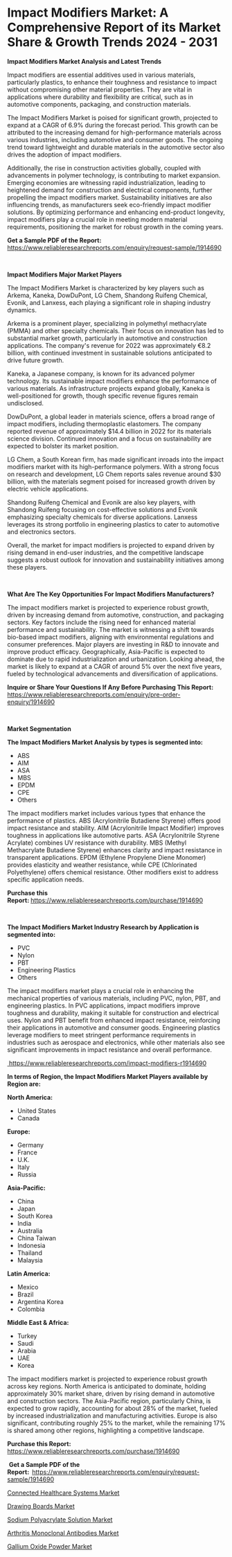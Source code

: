 <p><h1>Impact Modifiers Market: A Comprehensive Report of its Market Share & Growth Trends 2024 - 2031</h1></p><p><strong>Impact Modifiers Market Analysis and Latest Trends</strong></p>
<p><p>Impact modifiers are essential additives used in various materials, particularly plastics, to enhance their toughness and resistance to impact without compromising other material properties. They are vital in applications where durability and flexibility are critical, such as in automotive components, packaging, and construction materials.</p><p>The Impact Modifiers Market is poised for significant growth, projected to expand at a CAGR of 6.9% during the forecast period. This growth can be attributed to the increasing demand for high-performance materials across various industries, including automotive and consumer goods. The ongoing trend toward lightweight and durable materials in the automotive sector also drives the adoption of impact modifiers. </p><p>Additionally, the rise in construction activities globally, coupled with advancements in polymer technology, is contributing to market expansion. Emerging economies are witnessing rapid industrialization, leading to heightened demand for construction and electrical components, further propelling the impact modifiers market. Sustainability initiatives are also influencing trends, as manufacturers seek eco-friendly impact modifier solutions. By optimizing performance and enhancing end-product longevity, impact modifiers play a crucial role in meeting modern material requirements, positioning the market for robust growth in the coming years.</p></p>
<p><strong>Get a Sample PDF of the Report:&nbsp;</strong> <a href="https://www.reliableresearchreports.com/enquiry/request-sample/1914690?utm_campaign=13&utm_medium=2&utm_source=Github&utm_content=ia&utm_term=13112024&utm_id=impact-modifiers">https://www.reliableresearchreports.com/enquiry/request-sample/1914690</a></p>
<p>&nbsp;</p>
<p><strong>Impact Modifiers Major Market Players</strong></p>
<p><p>The Impact Modifiers Market is characterized by key players such as Arkema, Kaneka, DowDuPont, LG Chem, Shandong Ruifeng Chemical, Evonik, and Lanxess, each playing a significant role in shaping industry dynamics.</p><p>Arkema is a prominent player, specializing in polymethyl methacrylate (PMMA) and other specialty chemicals. Their focus on innovation has led to substantial market growth, particularly in automotive and construction applications. The company's revenue for 2022 was approximately €8.2 billion, with continued investment in sustainable solutions anticipated to drive future growth.</p><p>Kaneka, a Japanese company, is known for its advanced polymer technology. Its sustainable impact modifiers enhance the performance of various materials. As infrastructure projects expand globally, Kaneka is well-positioned for growth, though specific revenue figures remain undisclosed.</p><p>DowDuPont, a global leader in materials science, offers a broad range of impact modifiers, including thermoplastic elastomers. The company reported revenue of approximately $14.4 billion in 2022 for its materials science division. Continued innovation and a focus on sustainability are expected to bolster its market position.</p><p>LG Chem, a South Korean firm, has made significant inroads into the impact modifiers market with its high-performance polymers. With a strong focus on research and development, LG Chem reports sales revenue around $30 billion, with the materials segment poised for increased growth driven by electric vehicle applications.</p><p>Shandong Ruifeng Chemical and Evonik are also key players, with Shandong Ruifeng focusing on cost-effective solutions and Evonik emphasizing specialty chemicals for diverse applications. Lanxess leverages its strong portfolio in engineering plastics to cater to automotive and electronics sectors.</p><p>Overall, the market for impact modifiers is projected to expand driven by rising demand in end-user industries, and the competitive landscape suggests a robust outlook for innovation and sustainability initiatives among these players.</p></p>
<p>&nbsp;</p>
<p><strong>What Are The Key Opportunities For Impact Modifiers Manufacturers?</strong></p>
<p><p>The impact modifiers market is projected to experience robust growth, driven by increasing demand from automotive, construction, and packaging sectors. Key factors include the rising need for enhanced material performance and sustainability. The market is witnessing a shift towards bio-based impact modifiers, aligning with environmental regulations and consumer preferences. Major players are investing in R&D to innovate and improve product efficacy. Geographically, Asia-Pacific is expected to dominate due to rapid industrialization and urbanization. Looking ahead, the market is likely to expand at a CAGR of around 5% over the next five years, fueled by technological advancements and diversification of applications.</p></p>
<p><strong>Inquire or Share Your Questions If Any Before Purchasing This Report:</strong> <a href="https://www.reliableresearchreports.com/enquiry/pre-order-enquiry/1914690?utm_campaign=13&utm_medium=2&utm_source=Github&utm_content=ia&utm_term=13112024&utm_id=impact-modifiers">https://www.reliableresearchreports.com/enquiry/pre-order-enquiry/1914690</a></p>
<p>&nbsp;</p>
<p><strong>Market Segmentation</strong></p>
<p><strong>The Impact Modifiers Market Analysis by types is segmented into:</strong></p>
<p><ul><li>ABS</li><li>AIM</li><li>ASA</li><li>MBS</li><li>EPDM</li><li>CPE</li><li>Others</li></ul></p>
<p><p>The impact modifiers market includes various types that enhance the performance of plastics. ABS (Acrylonitrile Butadiene Styrene) offers good impact resistance and stability. AIM (Acrylonitrile Impact Modifier) improves toughness in applications like automotive parts. ASA (Acrylonitrile Styrene Acrylate) combines UV resistance with durability. MBS (Methyl Methacrylate Butadiene Styrene) enhances clarity and impact resistance in transparent applications. EPDM (Ethylene Propylene Diene Monomer) provides elasticity and weather resistance, while CPE (Chlorinated Polyethylene) offers chemical resistance. Other modifiers exist to address specific application needs.</p></p>
<p><strong>Purchase this Report:&nbsp;</strong><a href="https://www.reliableresearchreports.com/purchase/1914690?utm_campaign=13&utm_medium=2&utm_source=Github&utm_content=ia&utm_term=13112024&utm_id=impact-modifiers">https://www.reliableresearchreports.com/purchase/1914690</a></p>
<p>&nbsp;</p>
<p><strong>The Impact Modifiers Market Industry Research by Application is segmented into:</strong></p>
<p><ul><li>PVC</li><li>Nylon</li><li>PBT</li><li>Engineering Plastics</li><li>Others</li></ul></p>
<p><p>The impact modifiers market plays a crucial role in enhancing the mechanical properties of various materials, including PVC, nylon, PBT, and engineering plastics. In PVC applications, impact modifiers improve toughness and durability, making it suitable for construction and electrical uses. Nylon and PBT benefit from enhanced impact resistance, reinforcing their applications in automotive and consumer goods. Engineering plastics leverage modifiers to meet stringent performance requirements in industries such as aerospace and electronics, while other materials also see significant improvements in impact resistance and overall performance.</p></p>
<p><a href="https://www.reliableresearchreports.com/impact-modifiers-r1914690?utm_campaign=13&utm_medium=2&utm_source=Github&utm_content=ia&utm_term=13112024&utm_id=impact-modifiers">&nbsp;https://www.reliableresearchreports.com/impact-modifiers-r1914690</a></p>
<p><strong>In terms of Region, the Impact Modifiers Market Players available by Region are:</strong></p>
<p>
    <p> <strong> North America: </strong>
        <ul>
            <li>United States</li>
            <li>Canada</li>
        </ul>
        </p> 
    <p> <strong> Europe: </strong>
        <ul>
            <li>Germany</li>
            <li>France</li>
            <li>U.K.</li>
            <li>Italy</li>
            <li>Russia</li>
        </ul>
        </p> 
    <p> <strong> Asia-Pacific: </strong>
        <ul>
            <li>China</li>
            <li>Japan</li>
            <li>South Korea</li>
            <li>India</li>
            <li>Australia</li>
            <li>China Taiwan</li>
            <li>Indonesia</li>
            <li>Thailand</li>
            <li>Malaysia</li>
        </ul>
        </p> 
    <p> <strong> Latin America: </strong>
        <ul>
            <li>Mexico</li>
            <li>Brazil</li>
            <li>Argentina Korea</li>
            <li>Colombia</li>
        </ul>
        </p> 
    <p> <strong> Middle East & Africa: </strong>
        <ul>
            <li>Turkey</li>
            <li>Saudi</li>
            <li>Arabia</li>
            <li>UAE</li>
            <li>Korea</li>
        </ul>
    </p>
    </p>
<p><p>The impact modifiers market is projected to experience robust growth across key regions. North America is anticipated to dominate, holding approximately 30% market share, driven by rising demand in automotive and construction sectors. The Asia-Pacific region, particularly China, is expected to grow rapidly, accounting for about 28% of the market, fueled by increased industrialization and manufacturing activities. Europe is also significant, contributing roughly 25% to the market, while the remaining 17% is shared among other regions, highlighting a competitive landscape.</p></p>
<p><strong>Purchase this Report: </strong><a href="https://www.reliableresearchreports.com/purchase/1914690?utm_campaign=13&utm_medium=2&utm_source=Github&utm_content=ia&utm_term=13112024&utm_id=impact-modifiers">https://www.reliableresearchreports.com/purchase/1914690</a></p>
<p>&nbsp;<strong>Get a Sample PDF of the Report:&nbsp;&nbsp;</strong><a href="https://www.reliableresearchreports.com/enquiry/request-sample/1914690?utm_campaign=13&utm_medium=2&utm_source=Github&utm_content=ia&utm_term=13112024&utm_id=impact-modifiers">https://www.reliableresearchreports.com/enquiry/request-sample/1914690</a></p>
<p><strong></strong></p>
<p><p><a href="https://issuu.com/reportprime-2/docs/connected-healthcare-systems-market_37c6eb7ac6a2ac?utm_campaign=13&utm_medium=2&utm_source=Github&utm_content=ia&utm_term=13112024&utm_id=impact-modifiers">Connected Healthcare Systems Market</a></p><p><a href="https://www.linkedin.com/pulse/influencing-factors-drawing-boards-market-insights-growth-projections-dkwcf?utm_campaign=13&utm_medium=2&utm_source=Github&utm_content=ia&utm_term=13112024&utm_id=impact-modifiers">Drawing Boards Market</a></p><p><a href="https://github.com/MarciaRunte/Market-Research-Report-List-1/blob/main/sodium-polyacrylate-solution-market.md?utm_campaign=13&utm_medium=2&utm_source=Github&utm_content=ia&utm_term=13112024&utm_id=impact-modifiers">Sodium Polyacrylate Solution Market</a></p><p><a href="https://issuu.com/reportprime-2/docs/arthritis-monoclonal-antibodies-mar_0835839082ac62?utm_campaign=13&utm_medium=2&utm_source=Github&utm_content=ia&utm_term=13112024&utm_id=impact-modifiers">Arthritis Monoclonal Antibodies Market</a></p><p><a href="https://github.com/Chiragrp22/Market-Research-Report-List-6/blob/main/gallium-oxide-powder-market.md?utm_campaign=13&utm_medium=2&utm_source=Github&utm_content=ia&utm_term=13112024&utm_id=impact-modifiers">Gallium Oxide Powder Market</a></p></p>